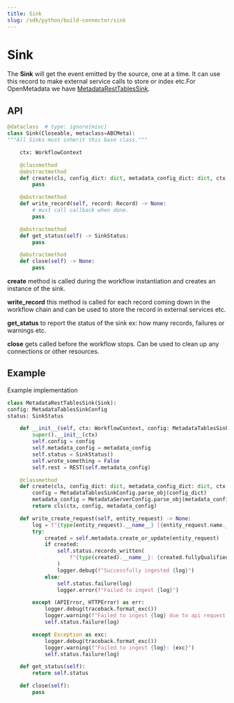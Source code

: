 ```yaml
---
title: Sink
slug: /sdk/python/build-connector/sink
---
```


# Sink
The **Sink** will get the event emitted by the source, one at a time. It can use this record to make external service calls to store or index etc.For OpenMetadata we have [MetadataRestTablesSink](https://github.com/open-metadata/OpenMetadata/blob/main/ingestion/src/metadata/ingestion/sink/metadata_rest.py).

## API

```python
@dataclass  # type: ignore[misc]
class Sink(Closeable, metaclass=ABCMeta):
"""All Sinks must inherit this base class."""

    ctx: WorkflowContext

    @classmethod
    @abstractmethod
    def create(cls, config_dict: dict, metadata_config_dict: dict, ctx: WorkflowContext) -> "Sink":
        pass

    @abstractmethod
    def write_record(self, record: Record) -> None:
        # must call callback when done.
        pass

    @abstractmethod
    def get_status(self) -> SinkStatus:
        pass

    @abstractmethod
    def close(self) -> None:
        pass
```

**create** method is called during the workflow instantiation and creates an instance of the sink.

**write_record** this method is called for each record coming down in the workflow chain and can be used to store the record in external services etc.

**get_status** to report the status of the sink ex: how many records, failures or warnings etc.

**close** gets called before the workflow stops. Can be used to clean up any connections or other resources.

## Example
Example implementation

```python
class MetadataRestTablesSink(Sink):
config: MetadataTablesSinkConfig
status: SinkStatus

    def __init__(self, ctx: WorkflowContext, config: MetadataTablesSinkConfig, metadata_config: MetadataServerConfig):
        super().__init__(ctx)
        self.config = config
        self.metadata_config = metadata_config
        self.status = SinkStatus()
        self.wrote_something = False
        self.rest = REST(self.metadata_config)

    @classmethod
    def create(cls, config_dict: dict, metadata_config_dict: dict, ctx: WorkflowContext):
        config = MetadataTablesSinkConfig.parse_obj(config_dict)
        metadata_config = MetadataServerConfig.parse_obj(metadata_config_dict)
        return cls(ctx, config, metadata_config)

    def write_create_request(self, entity_request) -> None:
        log = f"{type(entity_request).__name__} [{entity_request.name.__root__}]"
        try:
            created = self.metadata.create_or_update(entity_request)
            if created:
                self.status.records_written(
                    f"{type(created).__name__}: {created.fullyQualifiedName.__root__}"
                )
                logger.debug(f"Successfully ingested {log}")
            else:
                self.status.failure(log)
                logger.error(f"Failed to ingest {log}")

        except (APIError, HTTPError) as err:
            logger.debug(traceback.format_exc())
            logger.warning(f"Failed to ingest {log} due to api request failure: {err}")
            self.status.failure(log)

        except Exception as exc:
            logger.debug(traceback.format_exc())
            logger.warning(f"Failed to ingest {log}: {exc}")
            self.status.failure(log)

    def get_status(self):
        return self.status

    def close(self):
        pass
```